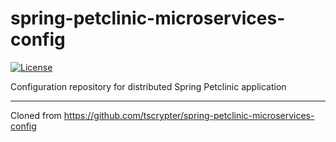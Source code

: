# spring-petclinic-microservices-config

[![License](https://img.shields.io/badge/License-Apache%202.0-blue.svg)](https://opensource.org/licenses/Apache-2.0)

Configuration repository for distributed Spring Petclinic application


---
Cloned from https://github.com/tscrypter/spring-petclinic-microservices-config
